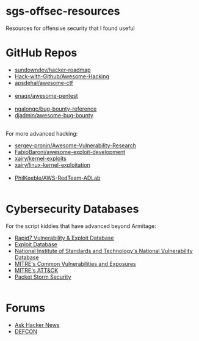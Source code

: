 # sgs-offsec-resources
Resources for offensive security that I found useful

# GitHub Repos
* [sundowndev/hacker-roadmap](https://github.com/sundowndev/hacker-roadmap)
* [Hack-with-Github/Awesome-Hacking](https://github.com/Hack-with-Github/Awesome-Hacking)
* [apsdehal/awesome-ctf](https://github.com/apsdehal/awesome-ctf)
<br></br>
* [enaqx/awesome-pentest](https://github.com/enaqx/awesome-pentest)
<br></br>
* [ngalongc/bug-bounty-reference](https://github.com/ngalongc/bug-bounty-reference)
* [djadmin/awesome-bug-bounty](https://github.com/djadmin/awesome-bug-bounty)
<br></br>

For more advanced hacking:
* [sergey-pronin/Awesome-Vulnerability-Research](https://github.com/sergey-pronin/Awesome-Vulnerability-Research)
* [FabioBaroni/awesome-exploit-development](https://github.com/FabioBaroni/awesome-exploit-development)
* [xairy/kernel-exploits](https://github.com/xairy/kernel-exploits)
* [xairy/linux-kernel-exploitation](https://github.com/xairy/linux-kernel-exploitation)
<br></br>
* [PhilKeeble/AWS-RedTeam-ADLab](https://github.com/PhilKeeble/AWS-RedTeam-ADLab)
<br></br>
# Cybersecurity Databases
For the script kiddies that have advanced beyond Armitage:
* [Rapid7 Vulnerability & Exploit Database](https://www.rapid7.com/db/)
* [Exploit Database](https://www.exploit-db.com/)
* [National Institute of Standards and Technology's National Vulnerability Database](https://nvd.nist.gov/)
* [MITRE's Common Vulnerabilities and Exposures](https://cve.mitre.org/)
* [MITRE's ATT&CK](https://attack.mitre.org/)
* [Packet Storm Security](https://packetstormsecurity.com/)
<br></br>
# Forums
* [Ask Hacker News](https://news.ycombinator.com/ask)
* [DEFCON](https://forum.defcon.org/)
